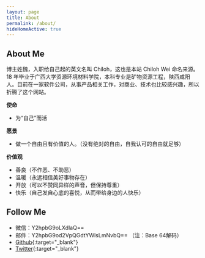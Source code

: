 ```yaml
---
layout: page
title: About
permalink: /about/
hideHomeActive: true
---
```


## About Me

博主姓魏，入职给自己起的英文名叫 Chiloh，这也是本站 Chiloh Wei 命名来源。18 年毕业于广西大学资源环境材料学院，本科专业是矿物资源工程，陕西咸阳人。目前在一家软件公司，从事产品相关工作，对商业、技术也比较感兴趣，所以折腾了这个网站。

**使命**
- 为“自己”而活

**愿景**
- 做一个自由且有价值的人。（没有绝对的自由，自我认可的自由就足够）

**价值观**
- 善良（不作恶、不助恶）
- 温暖（永远相信美好事物存在）
- 开放（可以不赞同异样的声音，但保持尊重）
- 快乐（自己发自心底的喜悦，从而带给身边的人快乐）


## Follow Me

- 微信：Y2hpbG9oLXdlaQ==
- 邮件：Y2hpbG9od2VpQGdtYWlsLmNvbQ== （注：Base 64解码）
- [Github](https://github.com/{{site.github}}){:target="\_blank"}
- [Twitter](https://twitter.com/{{site.twitter}}){:target="\_blank"}